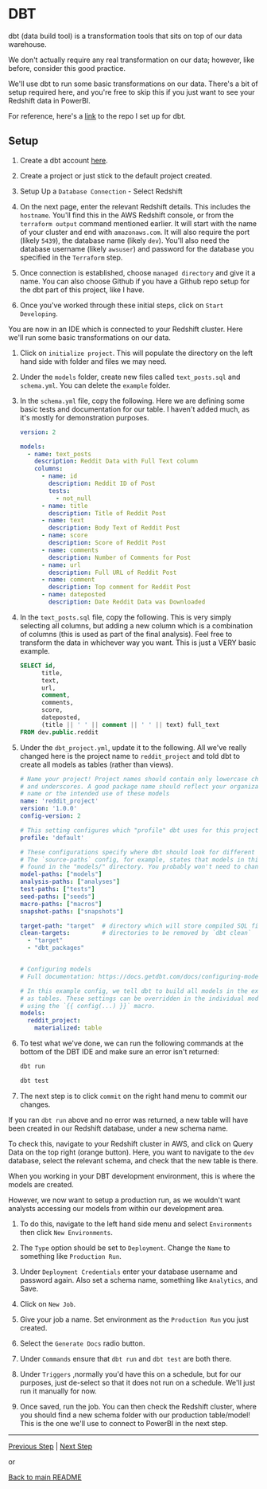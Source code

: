 # DBT

dbt (data build tool) is a transformation tools that sits on top of our data warehouse.

We don't actually require any real transformation on our data; however, like before, consider this good practice.

We'll use dbt to run some basic transformations on our data. There's a bit of setup required here, and you're free to skip this if you just want to see your Redshift data in PowerBI.

For reference, here's a [link](https://github.com/ABZ-Aaron/Reddit-API-Pipeline-DBT) to the repo I set up for dbt.

## Setup

1. Create a dbt account [here](https://www.getdbt.com/signup/).

1. Create a project or just stick to the default project created.

1. Setup Up a `Database Connection` - Select Redshift

1. On the next page, enter the relevant Redshift details. This includes the `hostname`. You'll find this in the AWS Redshift console, or from the `terraform output` command mentioned earlier. It will start with the name of your cluster and end with `amazonaws.com`. It will also require the port (likely `5439`), the database name (likely `dev`). You'll also need the database username (likely `awsuser`) and password for the database you specified in the `Terraform` step.

1. Once connection is established, choose `managed directory` and give it  a name. You can also choose Github if you have a Github repo setup for the dbt part of this project, like I have.

1. Once you've worked through these initial steps, click on `Start Developing`.

You are now in an IDE which is connected to your Redshift cluster. Here we'll run some basic transformations on our data.

1. Click on `initialize project`. This will populate the directory on the left hand side with folder and files we may need.

2. Under the `models` folder, create new files called `text_posts.sql` and `schema.yml`. You can delete the `example` folder.

3. In the `schema.yml` file, copy the following. Here we are defining some basic tests and documentation for our table. I haven't added much, as it's mostly for demonstration purposes.

    ```yaml
    version: 2

    models:
      - name: text_posts
        description: Reddit Data with Full Text column
        columns:
          - name: id
            description: Reddit ID of Post
            tests:
              - not_null
          - name: title
            description: Title of Reddit Post
          - name: text
            description: Body Text of Reddit Post
          - name: score
            description: Score of Reddit Post
          - name: comments
            description: Number of Comments for Post
          - name: url
            description: Full URL of Reddit Post
          - name: comment
            description: Top comment for Reddit Post
          - name: dateposted
            description: Date Reddit Data was Downloaded
    ```
4. In the `text_posts.sql` file, copy the following. This is very simply selecting all columns, but adding a new column which is a combination of columns (this is used as part of the final analysis). Feel free to transform the data in whichever way you want. This is just a VERY basic example.

    ```sql
    SELECT id, 
          title, 
          text, 
          url,
          comment,
          comments,
          score,
          dateposted,
          (title || ' ' || comment || ' ' || text) full_text
    FROM dev.public.reddit
    ```

5. Under the `dbt_project.yml`, update it to the following. All we've really changed here is the project name to `reddit_project` and told dbt to create all models as tables (rather than views).

    ```yaml
    # Name your project! Project names should contain only lowercase characters
    # and underscores. A good package name should reflect your organization's
    # name or the intended use of these models
    name: 'reddit_project'
    version: '1.0.0'
    config-version: 2

    # This setting configures which "profile" dbt uses for this project.
    profile: 'default'

    # These configurations specify where dbt should look for different types of files.
    # The `source-paths` config, for example, states that models in this project can be
    # found in the "models/" directory. You probably won't need to change these!
    model-paths: ["models"]
    analysis-paths: ["analyses"]
    test-paths: ["tests"]
    seed-paths: ["seeds"]
    macro-paths: ["macros"]
    snapshot-paths: ["snapshots"]

    target-path: "target"  # directory which will store compiled SQL files
    clean-targets:         # directories to be removed by `dbt clean`
      - "target"
      - "dbt_packages"


    # Configuring models
    # Full documentation: https://docs.getdbt.com/docs/configuring-models

    # In this example config, we tell dbt to build all models in the example/ directory
    # as tables. These settings can be overridden in the individual model files
    # using the `{{ config(...) }}` macro.
    models:
      reddit_project:
        materialized: table
    ```

6. To test what we've done, we can run the following commands at the bottom of the DBT IDE and make sure an error isn't returned:

    ```bash
    dbt run
    ```

    ```bash
    dbt test
    ```

7. The next step is to click `commit` on the right hand menu to commit our changes.


If you ran `dbt run` above and no error was returned, a new table will have been created in our Redshift database, under a new schema name. 

To check this, navigate to your Redshift cluster in AWS, and click on Query Data on the top right (orange button). Here, you want to navigate to the `dev` database, select the relevant schema, and check that the new table is there. 

When you working in your DBT development environment, this is where the models are created.

However, we now want to setup a production run, as we wouldn't want analysts accessing our models from within our development area.

1. To do this, navigate to the left hand side menu and select `Environments` then click `New Environments`.

1. The `Type` option should be set to `Deployment`. Change the `Name` to something like `Production Run`.
1. Under `Deployment Credentials` enter your database username and password again. Also set a schema name, something like `Analytics`, and Save.
1. Click on `New Job`.
1. Give your job a name. Set environment as the `Production Run` you just created.
1. Select the `Generate Docs` radio button.
1. Under `Commands` ensure that `dbt run` and `dbt test` are both there.
1. Under `Triggers` ,normally you'd have this on a schedule, but for our purposes, just de-select so that it does not run on a schedule. We'll just run it manually for now.
1. Once saved, run the job. You can then check the Redshift cluster, where you should find a new schema folder with our production table/model! This is the one we'll use to connect to PowerBI in the next step.

---

[Previous Step](docker_airflow.md) | [Next Step](powerbi.md)

or

[Back to main README](../README.md)
